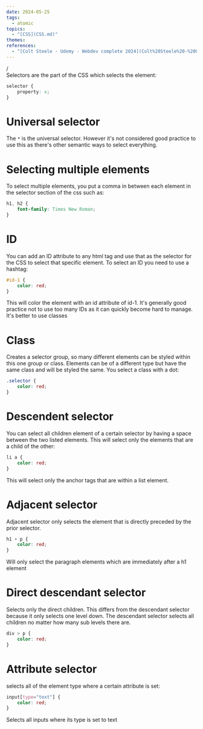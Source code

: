 ```yaml
---  
date: 2024-05-25  
tags:  
  - atomic  
topics:  
  - "[CSS](CSS.md)"  
themes:   
references:  
  - "[Colt Steele - Udemy - Webdev complete 2024](Colt%20Steele%20-%20Udemy%20-%20Webdev%20complete%202024.md)"  
---  
```

/  
Selectors are the part of the CSS which selects the element:  
```css  
selector {  
	property: x;  
}  
```  
  
# Universal selector  
The `*` is the universal selector. However it's not considered good practice to use this as there's other semantic ways to select everything.  
  
# Selecting multiple elements  
To select multiple elements, you put a comma in between each element in the selector section of the css such as:  
```css  
h1, h2 {  
	font-family: Times New Roman;  
}  
```  
  
# ID  
You can add an ID attribute to any html tag and use that as the selector for the CSS to select that specific element. To select an ID you need to use a hashtag:  
```css  
#id-1 {  
	color: red;  
}  
```  
This will color the element with an id attribute of id-1. It's generally good practice not to use too many IDs as it can quickly become hard to manage. It's better to use classes  
# Class  
Creates a selector group, so many different elements can be styled within this one group or class. Elements can be of a different type but have the same class and will be styled the same. You select a class with a dot:  
```css  
.selector {  
	color: red;  
}  
```  
# Descendent selector  
You can select all children element of a certain selector by having a space between the two listed elements. This will select only the elements that are a child of the other:  
```css  
li a {  
	color: red;  
}  
```  
This will select only the anchor tags that are within a list element.  
# Adjacent selector  
Adjacent selector only selects the element that is directly preceded by the prior selector.  
```css  
h1 + p {  
	color: red;  
}  
```  
Will only select the paragraph elements which are immediately after a h1 element  
# Direct descendant selector  
Selects only the direct children. This differs from the descendant selector because it only selects one level down. The descendant selector selects all children no matter how many sub levels there are.  
```css  
div > p {  
	color: red;  
}  
```  
# Attribute selector  
selects all of the element type where a certain attribute is set:  
```css  
input[type="text"] {  
	color: red;  
}  
```  
Selects all inputs where its type is set to text
